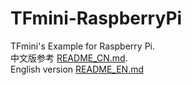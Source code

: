 # TFmini-RaspberryPi
TFmini's Example for Raspberry Pi.  
中文版参考 [README_CN.md](/README_CN.md).<br>
English version [README_EN.md](/README_EN.md)

